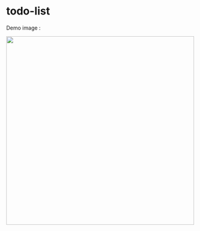 
# todo-list

Demo image : 

<img src="https://user-images.githubusercontent.com/79257444/122863174-f7e03b00-d33f-11eb-9006-5d471e7e11e0.png" width="500px">
